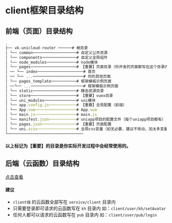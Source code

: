 # client框架目录结构


## 前端（页面）目录结构

```js
.
├── vk-unicloud-router ──────# 根目录
│ └── common───────────────────# 自定义公共资源
│ └── components───────────────# 自定义全局组件
│ └── node_modules─────────────# node模块
│ └── pages────────────────────# 【重要】页面目录（你开发的页面都写在这个目录内）
│ ── └── index────────────────────# 首页
│ ── └── ...──────────────────────# 你的其他页面
│ └── pages_template───────────# 框架模板示例页面
│ ──└── ...───────────────────────# 框架模板示例页面
│ └── static───────────────────# 静态资源目录
│ └── store────────────────────# 【重要】vuex目录
│ └── uni_modules──────────────# uni模块
│ └── app.config.js────────────# 【重要】全局配置（前端）
│ └── App.vue──────────────────# App.vue
│ └── main.js──────────────────# main.js
│ └── manifest.json────────────# uniapp项目的配置文件（每个uniapp项目都有）
│ └── pages.json───────────────# 【重要】页面配置
│ └── uni.scss─────────────────# 全局css变量（如无必要，建议不改动，加太多变量会使包体积变大）
└─────────────────────────────────
```
#### 以上标记为【重要】的目录是你实际开发过程中会经常使用的。

## 后端（云函数）目录结构

[点击查看](https://vkdoc.fsq.pub/client/uniCloud/cloudfunctions/catalogue.html)

#### 建议 

* `client端` 的云函数全部写在 `service/client` 目录内
* 只需要登录即可请求的云函数写在 `kh` 目录内 如：`client/user/kh/setAvatar` 
* 任何人都可以请求的云函数写在 `pub` 目录内 如：`client/user/pub/login`
